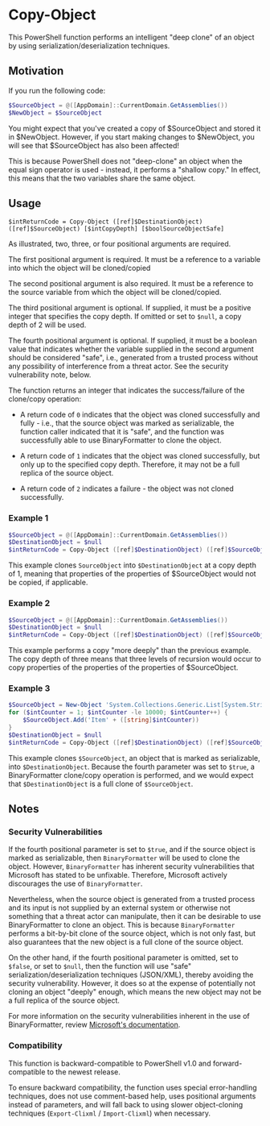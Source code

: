 # Copy-Object

This PowerShell function performs an intelligent "deep clone" of an object by using serialization/deserialization techniques.

## Motivation

If you run the following code:

```PowerShell
$SourceObject = @([AppDomain]::CurrentDomain.GetAssemblies())
$NewObject = $SourceObject
```

You might expect that you've created a copy of $SourceObject and stored it in $NewObject.
However, if you start making changes to $NewObject, you will see that $SourceObject has also been affected!

This is because PowerShell does not "deep-clone" an object when the equal sign operator is used - instead, it performs a "shallow copy."
In effect, this means that the two variables share the same object.

## Usage

`$intReturnCode = Copy-Object ([ref]$DestinationObject) ([ref]$SourceObject) [$intCopyDepth] [$boolSourceObjectSafe]`

As illustrated, two, three, or four positional arguments are required.

The first positional argument is required.
It must be a reference to a variable into which the object will be cloned/copied

The second positional argument is also required.
It must be a reference to the source variable from which the object will be cloned/copied.

The third positional argument is optional.
If supplied, it must be a positive integer that specifies the copy depth.
If omitted or set to `$null`, a copy depth of 2 will be used.

The fourth positional argument is optional.
If supplied, it must be a boolean value that indicates whether the variable supplied in the second argument should be considered "safe", i.e., generated from a trusted process without any possibility of interference from a threat actor.
See the security vulnerability note, below.

The function returns an integer that indicates the success/failure of the clone/copy operation:

- A return code of `0` indicates that the object was cloned successfully and fully - i.e., that the source object was marked as serializable, the function caller indicated that it is "safe", and the function was successfully able to use BinaryFormatter to clone the object.

- A return code of `1` indicates that the object was cloned successfully, but only up to the specified copy depth.
Therefore, it may not be a full replica of the source object.

- A return code of `2` indicates a failure - the object was not cloned successfully.

### Example 1

```PowerShell
$SourceObject = @([AppDomain]::CurrentDomain.GetAssemblies())
$DestinationObject = $null
$intReturnCode = Copy-Object ([ref]$DestinationObject) ([ref]$SourceObject) 1
```

This example clones `SourceObject` into `$DestinationObject` at a copy depth of 1, meaning that properties of the properties of $SourceObject would not be copied, if applicable.

### Example 2

```PowerShell
$SourceObject = @([AppDomain]::CurrentDomain.GetAssemblies())
$DestinationObject = $null
$intReturnCode = Copy-Object ([ref]$DestinationObject) ([ref]$SourceObject) 3
```

This example performs a copy "more deeply" than the previous example.
The copy depth of three means that three levels of recursion would occur to copy properties of the properties of the properties of $SourceObject.

### Example 3

```PowerShell
$SourceObject = New-Object 'System.Collections.Generic.List[System.String]'
for ($intCounter = 1; $intCounter -le 10000; $intCounter++) {
    $SourceObject.Add('Item' + ([string]$intCounter))
}
$DestinationObject = $null
$intReturnCode = Copy-Object ([ref]$DestinationObject) ([ref]$SourceObject) 3 $true
```

This example clones `$SourceObject`, an object that is marked as serializable, into `$DestinationObject`.
Because the fourth parameter was set to `$true`, a BinaryFormatter clone/copy operation is performed, and we would expect that `$DestinationObject` is a full clone of `$SourceObject`.

## Notes

### Security Vulnerabilities

If the fourth positional parameter is set to `$true`, and if the source object is marked as serializable, then `BinaryFormatter` will be used to clone the object.
However, `BinaryFormatter` has inherent security vulnerabilities that Microsoft has stated to be unfixable.
Therefore, Microsoft actively discourages the use of `BinaryFormatter`.

Nevertheless, when the source object is generated from a trusted process and its input is not supplied by an external system or otherwise not something that a threat actor can manipulate, then it can be desirable to use BinaryFormatter to clone an object.
This is because `BinaryFormatter` performs a bit-by-bit clone of the source object, which is not only fast, but also guarantees that the new object is a full clone of the source object.

On the other hand, if the fourth positional parameter is omitted, set to `$false`, or set to `$null`, then the function will use "safe" serialization/deserialization techniques (JSON/XML), thereby avoiding the security vulnerability. However, it does so at the expense of potentially not cloning an object "deeply" enough, which means the new object may not be a full replica of the source object.

For more information on the security vulnerabilities inherent in the use of BinaryFormatter, review [Microsoft's documentation](https://learn.microsoft.com/en-us/dotnet/standard/serialization/binaryformatter-security-guide).

### Compatibility

This function is backward-compatible to PowerShell v1.0 and forward-compatible to the newest release.

To ensure backward compatibility, the function uses special error-handling techniques, does not use comment-based help, uses positional arguments instead of parameters, and will fall back to using slower object-cloning techniques (`Export-Clixml` / `Import-Clixml`) when necessary.
